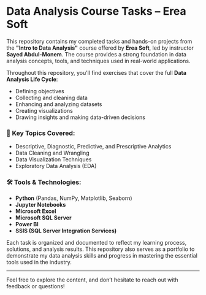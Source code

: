 # Data Analysis Course Tasks – Erea Soft

This repository contains my completed tasks and hands-on projects from the **"Intro to Data Analysis"** course offered by **Erea Soft**, led by instructor **Sayed Abdul-Monem**. The course provides a strong foundation in data analysis concepts, tools, and techniques used in real-world applications.

Throughout this repository, you'll find exercises that cover the full **Data Analysis Life Cycle**:
- Defining objectives
- Collecting and cleaning data
- Enhancing and analyzing datasets
- Creating visualizations
- Drawing insights and making data-driven decisions

### 📌 Key Topics Covered:
- Descriptive, Diagnostic, Predictive, and Prescriptive Analytics
- Data Cleaning and Wrangling
- Data Visualization Techniques
- Exploratory Data Analysis (EDA)

### 🛠️ Tools & Technologies:
- **Python** (Pandas, NumPy, Matplotlib, Seaborn)
- **Jupyter Notebooks**
- **Microsoft Excel**
- **Microsoft SQL Server**
- **Power BI**
- **SSIS (SQL Server Integration Services)**

Each task is organized and documented to reflect my learning process, solutions, and analysis results. This repository also serves as a portfolio to demonstrate my data analysis skills and progress in mastering the essential tools used in the industry.

---

Feel free to explore the content, and don’t hesitate to reach out with feedback or questions!
